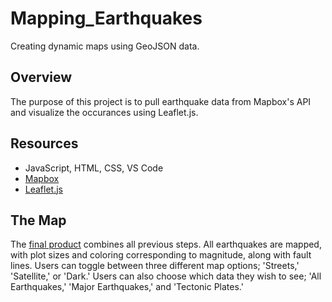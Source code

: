 # Mapping_Earthquakes
Creating dynamic maps using GeoJSON data. 

## Overview
The purpose of this project is to pull earthquake data from Mapbox's API and visualize the occurances using Leaflet.js.  

## Resources
- JavaScript, HTML, CSS, VS Code
- [Mapbox](https://www.mapbox.com/)
- [Leaflet.js](https://leafletjs.com/)

## The Map
The [final product](https://github.com/agregorash/Mapping_Earthquakes/tree/main/Earthquake_Challenge) combines all previous steps.  All earthquakes are mapped, with plot sizes and coloring corresponding to magnitude, along with fault lines.  Users can toggle between three different map options; 'Streets,' 'Satellite,' or 'Dark.'  Users can also choose which data they wish to see; 'All Earthquakes,' 'Major Earthquakes,' and 'Tectonic Plates.'
